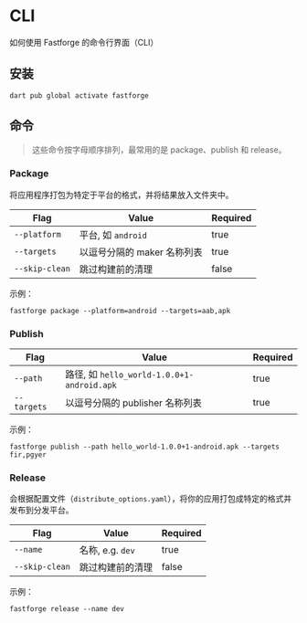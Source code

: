 # CLI

如何使用 Fastforge 的命令行界面（CLI）

## 安装

```shell
dart pub global activate fastforge
```

## 命令

> 这些命令按字母顺序排列，最常用的是 package、publish 和 release。

### Package

将应用程序打包为特定于平台的格式，并将结果放入文件夹中。

<table><thead><tr><th>Flag</th><th>Value</th><th data-type="checkbox">Required</th></tr></thead><tbody><tr><td><code>--platform</code></td><td>平台, 如 <code>android</code></td><td>true</td></tr><tr><td><code>--targets</code></td><td>以逗号分隔的 maker 名称列表</td><td>true</td></tr><tr><td><code>--skip-clean</code></td><td>跳过构建前的清理</td><td>false</td></tr></tbody></table>

示例：

```shell
fastforge package --platform=android --targets=aab,apk
```

### Publish

<table><thead><tr><th>Flag</th><th>Value</th><th data-type="checkbox">Required</th></tr></thead><tbody><tr><td><code>--path</code></td><td>路径, 如 <code>hello_world-1.0.0+1-android.apk</code></td><td>true</td></tr><tr><td><code>--targets</code></td><td>以逗号分隔的 publisher 名称列表</td><td>true</td></tr></tbody></table>

示例：

```shell
fastforge publish --path hello_world-1.0.0+1-android.apk --targets fir,pgyer
```

### Release

会根据配置文件（`distribute_options.yaml`），将你的应用打包成特定的格式并发布到分发平台。

<table><thead><tr><th>Flag</th><th>Value</th><th data-type="checkbox">Required</th></tr></thead><tbody><tr><td><code>--name</code></td><td>名称, e.g. <code>dev</code></td><td>true</td></tr><tr><td><code>--skip-clean</code></td><td>跳过构建前的清理</td><td>false</td></tr></tbody></table>

示例：

```shell
fastforge release --name dev
```

